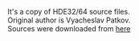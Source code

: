 It's a copy of HDE32/64 source files.  
Original author is Vyacheslav Patkov.  
Sources were downloaded from [here](https://www.unknowncheats.me/forum/programming-for-beginners/71206-hacker-disassembler-engine-source-codes.html)
